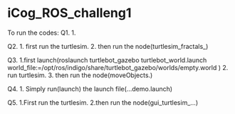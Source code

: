 # iCog_ROS_challeng1
To run the codes:
Q1. 1.


Q2. 1. first run the turtlesim.
    2. then run the node(turtlesim_fractals_)

Q3. 1.first launch(roslaunch turtlebot_gazebo turtlebot_world.launch world_file:=/opt/ros/indigo/share/turtlebot_gazebo/worlds/empty.world
      )
    2. run turtlesim.
    3. then run the node(moveObjects.)


Q4. 1. Simply run(launch) the launch file(...demo.launch)


Q5. 1.First run the turtlesim.
    2.then run the node(gui_turtlesim_...)



